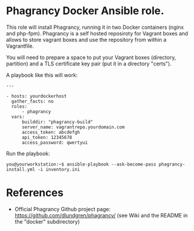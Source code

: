 # Phagrancy Docker Ansible role.

This role will install Phagrancy, running it in two Docker containers (nginx and php-fpm). Phagrancy is a self hosted reposiroty for Vagrant boxes and allows to store vagrant boxes and use the repository from within a Vagrantfile.

You will need to prepare a space to put your Vagrant boxes (directory, partition) and a TLS certificate key pair (put it in a directory "certs"). 

A playbook like this will work:

```
---

- hosts: yourdockerhost
  gather_facts: no
  roles:
      - phagrancy
  vars:
      builddir: "phagrancy-build"
      server_name: vagrantrepo.yourdomain.com
      access_token: abcdefgh
      api_token: 12345678
      access_password: qwertyui
```

Run the playbook:

```
you@yourworkstation:~$ ansible-playbook --ask-become-pass phagrancy-install.yml -i inventory.ini
```



# References

* Official Phagrancy Github project page: https://github.com/dlundgren/phagrancy/ (see Wiki and the README in the "docker" subdirectory)

